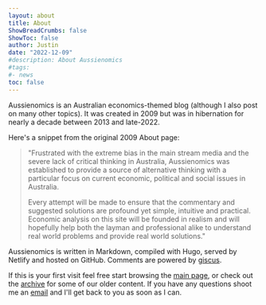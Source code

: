 ```yaml
---
layout: about
title: About
ShowBreadCrumbs: false
ShowToc: false
author: Justin
date: "2022-12-09"
#description: About Aussienomics
#tags:
#- news
toc: false
---
```


Aussienomics is an Australian economics-themed blog (although I also post on many other topics). It was created in 2009 but was in hibernation for nearly a decade between 2013 and late-2022. 

Here's a snippet from the original 2009 About page:

> "Frustrated with the extreme bias in the main stream media and the severe lack of critical thinking in Australia, Aussienomics was established to provide a source of alternative thinking with a particular focus on current economic, political and social issues in Australia.
> 
> Every attempt will be made to ensure that the commentary and suggested solutions are profound yet simple, intuitive and practical. Economic analysis on this site will be founded in realism and will hopefully help both the layman and professional alike to understand real world problems and provide real world solutions."

Aussienomics is written in Markdown, compiled with Hugo, served by Netlify and hosted on GitHub. Comments are powered by [giscus](https://giscus.app/).

If this is your first visit feel free start browsing the [main page](/), or check out the [archive](/archives) for some of our older content. If you have any questions shoot me an [email](mailto:justin@aussienomics.com) and I'll get back to you as soon as I can.